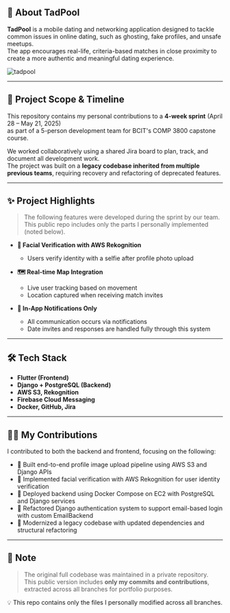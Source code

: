 ## 📱 About TadPool

**TadPool** is a mobile dating and networking application designed to tackle common issues in online dating, such as ghosting, fake profiles, and unsafe meetups.  
The app encourages real-life, criteria-based matches in close proximity to create a more authentic and meaningful dating experience.

![tadpool](https://github.com/user-attachments/assets/945ee114-4393-497e-8e7e-e24fbd4417b1)


---

## 🚀 Project Scope & Timeline

This repository contains my personal contributions to a **4-week sprint** (April 28 – May 21, 2025)  
as part of a 5-person development team for BCIT's COMP 3800 capstone course.

We worked collaboratively using a shared Jira board to plan, track, and document all development work.  
The project was built on a **legacy codebase inherited from multiple previous teams**, requiring recovery and refactoring of deprecated features.

---

## ✨ Project Highlights
> The following features were developed during the sprint by our team.  
> This public repo includes only the parts I personally implemented (noted below).


- **🧠 Facial Verification with AWS Rekognition**  
  - Users verify identity with a selfie after profile photo upload

- **🗺️ Real-time Map Integration**  
  - Live user tracking based on movement  
  - Location captured when receiving match invites

- **🔔 In-App Notifications Only**  
  - All communication occurs via notifications  
  - Date invites and responses are handled fully through this system

---

## 🛠 Tech Stack

- **Flutter (Frontend)**
- **Django + PostgreSQL (Backend)**
- **AWS S3, Rekognition**
- **Firebase Cloud Messaging**
- **Docker, GitHub, Jira**

---

## 👩‍💻 My Contributions

I contributed to both the backend and frontend, focusing on the following:


- 📸 Built end-to-end profile image upload pipeline using AWS S3 and Django APIs
- 🧠 Implemented facial verification with AWS Rekognition for user identity verification
- 🐳 Deployed backend using Docker Compose on EC2 with PostgreSQL and Django services
- 🔑 Refactored Django authentication system to support email-based login with custom EmailBackend
- 🧼 Modernized a legacy codebase with updated dependencies and structural refactoring

---

## 🧾 Note

> The original full codebase was maintained in a private repository.  
> This public version includes **only my commits and contributions**, extracted across all branches for portfolio purposes.


💡 This repo contains only the files I personally modified across all branches.

